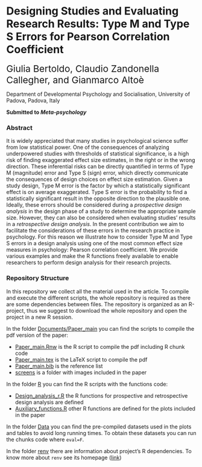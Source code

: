 # Designing Studies and Evaluating Research Results: Type M and Type S Errors for Pearson Correlation Coefficient

<span style="font-size:1.75em;">Giulia Bertoldo, Claudio Zandonella Callegher, and Gianmarco Altoè</span>

Department of Developmental Psychology and Socialisation, University of Padova, Padova, Italy

**Submitted to *Meta-psychology***

### Abstract

It is widely appreciated that many studies in psychological science suffer from low statistical power. One of the consequences of analyzing underpowered studies with thresholds of statistical significance, is a high risk of finding exaggerated effect size estimates, in the right or in the wrong direction. These inferential risks can be directly quantified in terms of Type M (magnitude) error and Type S (sign) error, which directly communicate the consequences of design choices on effect size estimation. Given a study design, Type M error is the factor by which a statistically significant effect is on average exaggerated. Type S error is the probability to find a statistically significant result in the opposite direction to the plausible one. Ideally, these errors should be considered during a *prospective design analysis* in the design phase of a study to determine the appropriate sample size. However, they can also be considered when evaluating studies’ results in a *retrospective design analysis*. In the present contribution we aim to facilitate the considerations of these errors in the research practice in psychology. For this reason we illustrate how to consider Type M and Type S errors in a design analysis using one of the most common effect size measures in psychology: Pearson correlation coefficient. We provide various examples and make the R functions freely available to enable researchers to perform design analysis for their research projects.


### Repository Structure

In this repository we collect all the material used in the article. To compile and execute the different scripts, the whole repository is required as there are some dependencies between files. The repository is organized as an R-project, thus we suggest to download the whole repository and open the project in a new R session.

In the folder [Documents/Paper_main](Documents/Paper_main/) you can find the scripts to compile the pdf version of the paper:

- [Paper_main.Rnw](Documents/Paper_main.Rnw) is the R script to compile the pdf including R chunk code
- [Paper_main.tex](Documents/Paper_main.tex) is the LaTeX script to compile the pdf
- [Paper_main.bib](Documents/Paper_ma|in.bib) is the reference list
- [screens](Documents/Paper_main/screens/) is a folder with images included in the paper

In the folder [R](R/) you can find the R scripts with the functions code:

- [Design_analysis_r.R](R/Design_analysis_r.R) the R functions for prospective and retrospective design analysis are defined
- [Auxiliary_functions.R](R/Auxiliary_functions.R) other R functions are defined for the plots included in the paper

In the folder [Data](Data/) you can find the pre-compiled datasets used in the plots and tables to avoid long running times. To obtain these datasets you can run the chunks code where `eval=F`.

In the folder [renv](renv/) there are information about project’s R dependencies. To know more about `renv` see its homepage ([link](https://rstudio.github.io/renv/)) 
